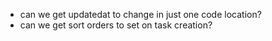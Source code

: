 - can we get updatedat to change in just one code location?
- can we get sort orders to set on task creation?
